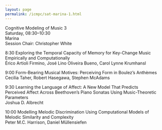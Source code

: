 ```yaml
---
layout: page
permalink: /icmpc/sat-marina-1.html
---
```

Cognitive Modeling of Music 3  
Saturday, 08:30–10:30  
Marina  
Session Chair: Christopher White

8:30 Exploring the Temporal Capacity of Memory for Key-Change Music Empirically and Computationally  
Érico Artioli Firmino, José Lino Oliveira Bueno, Carol Lynne Krumhansl

9:00 Form-Bearing Musical Motives: Perceiving Form in Boulez’s Anthèmes  
Cecilia Taher, Robert Hasegawa, Stephen McAdams

9:30 Learning the Language of Affect: A New Model That Predicts Perceived Affect Across Beethoven’s Piano Sonatas Using Music-Theoretic Parameters  
Joshua D. Albrecht

10:00 Modelling Melodic Discrimination Using Computational Models of Melodic Similarity and Complexity  
Peter M.C. Harrison, Daniel Müllensiefen